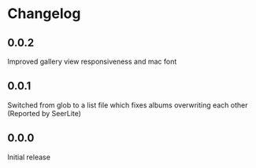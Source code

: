 # Changelog

## 0.0.2

Improved gallery view responsiveness and mac font


## 0.0.1

Switched from glob to a list file which fixes albums overwriting each other (Reported by SeerLite)

## 0.0.0

Initial release
